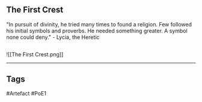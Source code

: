 ## The First Crest
"In pursuit of divinity, he tried many times to found a religion. Few followed his
initial symbols and proverbs. He needed something greater. A symbol none could
deny." - Lycia, the Heretic
##
![[The First Crest.png]]

---
## Tags
#Artefact
#PoE1